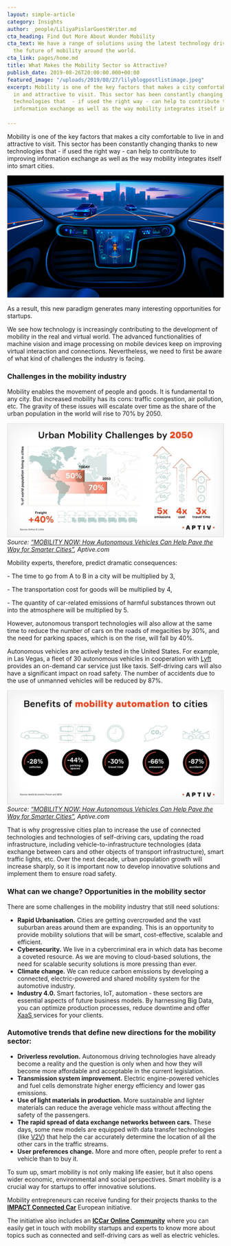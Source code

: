 ```yaml
---
layout: simple-article
category: Insights
author: _people/LiliyaPislarGuestWriter.md
cta_heading: Find Out More About Wunder Mobility
cta_text: We have a range of solutions using the latest technology driving forward
  the future of mobility around the world.
cta_link: pages/home.md
title: What Makes the Mobility Sector so Attractive?
publish_date: 2019-08-26T20:00:00.000+00:00
featured_image: "/uploads/2019/08/27/lilyblogpostlistimage.jpeg"
excerpt: Mobility is one of the key factors that makes a city comfortable to live
  in and attractive to visit. This sector has been constantly changing thanks to new
  technologies that  - if used the right way - can help to contribute to improving
  information exchange as well as the way mobility integrates itself into smart cities.

---
```

Mobility is one of the key factors that makes a city comfortable to live in and attractive to visit. This sector has been constantly changing thanks to new technologies that  - if used the right way - can help to contribute to improving information exchange as well as the way mobility integrates itself into smart cities.

![Dashboard of a futuristic car](/uploads/2019/08/27/lilyblogpostbodyimage.jpg)

As a result, this new paradigm generates many interesting opportunities for startups.

We see how technology is increasingly contributing to the development of mobility in the real and virtual world. The advanced functionalities of machine vision and image processing on mobile devices keep on improving virtual interaction and connections. Nevertheless, we need to first be aware of what kind of challenges the industry is facing.

### Challenges in the mobility industry

Mobility enables the movement of people and goods. It is fundamental to any city. But increased mobility has its cons: traffic congestion, air pollution, etc. The gravity of these issues will escalate over time as the share of the urban population in the world will rise to 70% by 2050.

![](/uploads/2019/08/26/LilysBlogPostImage1.jpg)
_Source:_ [_“MOBILITY NOW: How Autonomous Vehicles Can Help Pave the Way for Smarter Cities”_](https://www.aptiv.com/media/article/mobility-now-how-autonomous-vehicles-can-help-pave-the-way-for-smarter-cities)_, Aptive.com_

Mobility experts, therefore, predict dramatic consequences:

\- The time to go from A to B in a city will be multiplied by 3,

\- The transportation cost for goods will be multiplied by 4,

\- The quantity of car-related emissions of harmful substances thrown out into the atmosphere will be multiplied by 5.

However, autonomous transport technologies will also allow at the same time to reduce the number of cars on the roads of megacities by 30%, and the need for parking spaces, which is on the rise, will fall by 40%.

Autonomous vehicles are actively tested in the United States. For example, in Las Vegas, a fleet of 30 autonomous vehicles in cooperation with [Lyft](https://www.lyft.com/) provides an on-demand car service just like taxis. Self-driving cars will also have a significant impact on road safety. The number of accidents due to the use of unmanned vehicles will be reduced by 87%.

![](/uploads/2019/08/26/LilysBlogPostImage2.jpg)
_Source:_ [_“MOBILITY NOW: How Autonomous Vehicles Can Help Pave the Way for Smarter Cities”_](https://www.aptiv.com/media/article/mobility-now-how-autonomous-vehicles-can-help-pave-the-way-for-smarter-cities)_, Aptive.com_

That is why progressive cities plan to increase the use of connected technologies and technologies of self-driving cars, updating the road infrastructure, including vehicle-to-infrastructure technologies (data exchange between cars and other objects of transport infrastructure), smart traffic lights, etc. Over the next decade, urban population growth will increase sharply, so it is important now to develop innovative solutions and implement them to ensure road safety.

### What can we change? Opportunities in the mobility sector

There are some challenges in the mobility industry that still need solutions:

* **Rapid Urbanisation.** Cities are getting overcrowded and the vast suburban areas around them are expanding. This is an opportunity to provide mobility solutions that will be smart, cost-effective, scalable and efficient.
* **Cybersecurity.** We live in a cybercriminal era in which data has become a coveted resource. As we are moving to cloud-based solutions, the need for scalable security solutions is more pressing than ever.
* **Climate change.** We can reduce carbon emissions by developing a connected, electric-powered and shared mobility system for the automotive industry.
* **Industry 4.0.** Smart factories, IoT, automation - these sectors are essential aspects of future business models. By harnessing Big Data, you can optimize production processes, reduce downtime and offer [XaaS ](https://searchcloudcomputing.techtarget.com/definition/XaaS-anything-as-a-service)services for your clients.

### Automotive trends that define new directions for the mobility sector:

* **Driverless revolution.** Autonomous driving technologies have already become a reality and the question is only when and how they will become more affordable and acceptable in the current legislation.
* **Transmission system improvement.** Electric engine-powered vehicles and fuel cells demonstrate higher energy efficiency and lower gas emissions.
* **Use of light materials in production.** More sustainable and lighter materials can reduce the average vehicle mass without affecting the safety of the passengers.
* **The rapid spread of data exchange networks between cars.** These days, some new models are equipped with data transfer technologies (like [V2V](https://en.wikipedia.org/wiki/Vehicular_ad-hoc_network)) that help the car accurately determine the location of all the other cars in the traffic streams.
* **User preferences change.** More and more often, people prefer to rent a vehicle than to buy it.

To sum up, smart mobility is not only making life easier, but it also opens wider economic, environmental and social perspectives. Smart mobility is a crucial way for startups to offer innovative solutions.

Mobility entrepreneurs can receive funding for their projects thanks to the [**IMPACT Connected Car**](https://www.impact-accelerator.com/connected-car/) European initiative.

The initiative also includes an [**ICCar Online Community**](https://spaces.fundingbox.com/c/impactconnectedcar) where you can easily get in touch with mobility startups and experts to know more about topics such as connected and self-driving cars as well as electric vehicles.